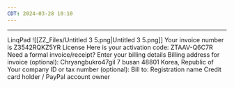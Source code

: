 ```yaml
---
CDT: 2024-03-28 10:10
---
```

---- 
LinqPad
	![[ZZ_Files/Untitled 3 5.png|Untitled 3 5.png]]
	Your invoice number is Z3542RQKZ5YR
	License
	Here is your activation code:
	ZTAAV-Q6C7R
	Need a formal invoice/receipt?
	Enter your billing details
	Billing address for invoice (optional):
	Chryangbukro47gil 7
	busan 48801
	Korea, Republic of
	Your company ID or tax number (optional):
	Bill to:
	Registration name
	Credit card holder / PayPal account owner